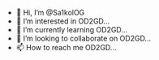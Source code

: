 - 👋 Hi, I’m @Sa1kolOG
- 👀 I’m interested in OD2GD...
- 🌱 I’m currently learning OD2GD...
- 💞️ I’m looking to collaborate on OD2GD...
- 📫 How to reach me OD2GD...

<!---
Sa1kolOG/Sa1kolOG is a ✨ special ✨ repository because its `README.md` (this file) appears on your GitHub profile.
You can click the Preview link to take a look at your changes.
--->
